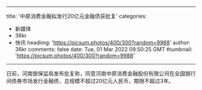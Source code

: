 
---
title: '中原消费金融拟发行20亿元金融债获批复'
categories: 
 - 新媒体
 - 36kr
 - 快讯
headimg: 'https://picsum.photos/400/300?random=9988'
author: 36kr
comments: false
date: Tue, 01 Mar 2022 09:50:25 GMT
thumbnail: 'https://picsum.photos/400/300?random=9988'
---

<div>   
日前，河南银保监局发布批复称，同意河南中原消费金融股份有限公司在全国银行间债券市场发行金融债，总规模不超过20亿元人民币，期限不超过3年。  
</div>
            